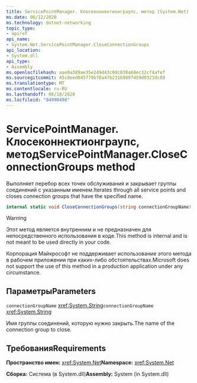 ```yaml
---
title: ServicePointManager. Клосеконнектионграупс, метод (System.Net)
ms.date: 06/12/2020
ms.technology: dotnet-networking
topic_type:
- apiref
api_name:
- System.Net.ServicePointManager.CloseConnectionGroups
api_location:
- System.dll
api_type:
- Assembly
ms.openlocfilehash: aae9a389ae35e249d43c9dc830a68ec32cf4afef
ms.sourcegitcommit: 45c8eed045779b70a47b23169897459d0323dc89
ms.translationtype: MT
ms.contentlocale: ru-RU
ms.lasthandoff: 06/18/2020
ms.locfileid: "84990498"
---
```

# <a name="servicepointmanagercloseconnectiongroups-method"></a><span data-ttu-id="60101-102">ServicePointManager. Клосеконнектионграупс, метод</span><span class="sxs-lookup"><span data-stu-id="60101-102">ServicePointManager.CloseConnectionGroups method</span></span>

<span data-ttu-id="60101-103">Выполняет перебор всех точек обслуживания и закрывает группы соединений с указанным именем.</span><span class="sxs-lookup"><span data-stu-id="60101-103">Iterates through all service points and closes connection groups that have the specified name.</span></span>

```csharp
internal static void CloseConnectionGroups(string connectionGroupName)
```

> [!WARNING]
> <span data-ttu-id="60101-104">Этот метод является внутренним и не предназначен для непосредственного использования в коде.</span><span class="sxs-lookup"><span data-stu-id="60101-104">This method is internal and is not meant to be used directly in your code.</span></span>
>
> <span data-ttu-id="60101-105">Корпорация Майкрософт не поддерживает использование этого метода в рабочем приложении при каких-либо обстоятельствах.</span><span class="sxs-lookup"><span data-stu-id="60101-105">Microsoft does not support the use of this method in a production application under any circumstance.</span></span>

## <a name="parameters"></a><span data-ttu-id="60101-106">Параметры</span><span class="sxs-lookup"><span data-stu-id="60101-106">Parameters</span></span>

<span data-ttu-id="60101-107">`connectionGroupName` <xref:System.String></span><span class="sxs-lookup"><span data-stu-id="60101-107">`connectionGroupName` <xref:System.String></span></span>

<span data-ttu-id="60101-108">Имя группы соединений, которую нужно закрыть.</span><span class="sxs-lookup"><span data-stu-id="60101-108">The name of the connection group to close.</span></span>

## <a name="requirements"></a><span data-ttu-id="60101-109">Требования</span><span class="sxs-lookup"><span data-stu-id="60101-109">Requirements</span></span>

<span data-ttu-id="60101-110">**Пространство имен:** <xref:System.Net></span><span class="sxs-lookup"><span data-stu-id="60101-110">**Namespace:** <xref:System.Net></span></span>

<span data-ttu-id="60101-111">**Сборка:** Система (в System.dll)</span><span class="sxs-lookup"><span data-stu-id="60101-111">**Assembly:** System (in System.dll)</span></span>
